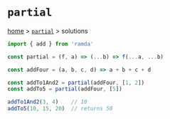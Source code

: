# `partial`

[home](../README.md) &gt; [`partial`](./README.md) &gt; solutions

```js
import { add } from 'ramda'

const partial = (f, a) => (...b) => f(...a, ...b)

const addFour = (a, b, c, d) => a + b + c + d

const addTo1And2 = partial(addFour, [1, 2])
const addTo5 = partial(addFour, [5])

addTo1And2(3, 4)    // 10
addTo5(10, 15, 20)  // returns 50
```
